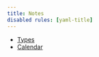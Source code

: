 ```yaml
---
title: Notes
disabled rules: [yaml-title]
---
```

- [Types](Types/index)
- [Calendar](Calendar/index)
